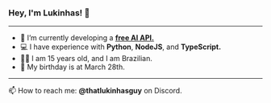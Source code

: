 ### Hey, I'm Lukinhas! 👋

***

- 🔭 I’m currently developing a [**free AI API.**](https://discord.gg/zukijourney)
- 💻 I have experience with **Python**, **NodeJS**, and **TypeScript.**
- 🙍‍♂️ I am 15 years old, and I am Brazilian.
- 🎂 My birthday is at March 28th.

***

📫 How to reach me: **@thatlukinhasguy** on Discord.

